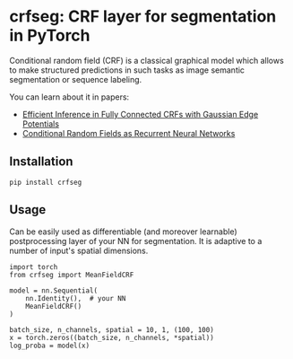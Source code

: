 # crfseg: CRF layer for segmentation in PyTorch

Conditional random field (CRF) is a classical graphical model which allows to make structured predictions 
in such tasks as image semantic segmentation or sequence labeling.

You can learn about it in papers:
* [Efficient Inference in Fully Connected CRFs with
Gaussian Edge Potentials](https://arxiv.org/pdf/1210.5644.pdf)
* [Conditional Random Fields as Recurrent Neural Networks](https://arxiv.org/pdf/1502.03240.pdf)

## Installation
`pip install crfseg`

## Usage
Can be easily used as differentiable (and moreover learnable) postprocessing layer of your NN for segmentation.
It is adaptive to a number of input's spatial dimensions.
```angular2html
import torch
from crfseg import MeanFieldCRF

model = nn.Sequential(
    nn.Identity(),  # your NN
    MeanFieldCRF()
)

batch_size, n_channels, spatial = 10, 1, (100, 100)
x = torch.zeros((batch_size, n_channels, *spatial))
log_proba = model(x)
```
